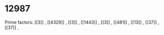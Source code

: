 # 12987

Prime factors: [[3]] , [[4329]] , [[3]] , [[1443]] , [[3]] , [[481]] , [[13]] , [[37]] , [[37]] , 